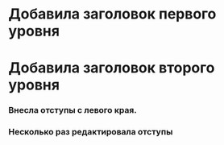 # Добавила заголовок первого уровня
# Добавила заголовок второго уровня
### Внесла отступы с левого края.
### Несколько раз редактировала отступы
